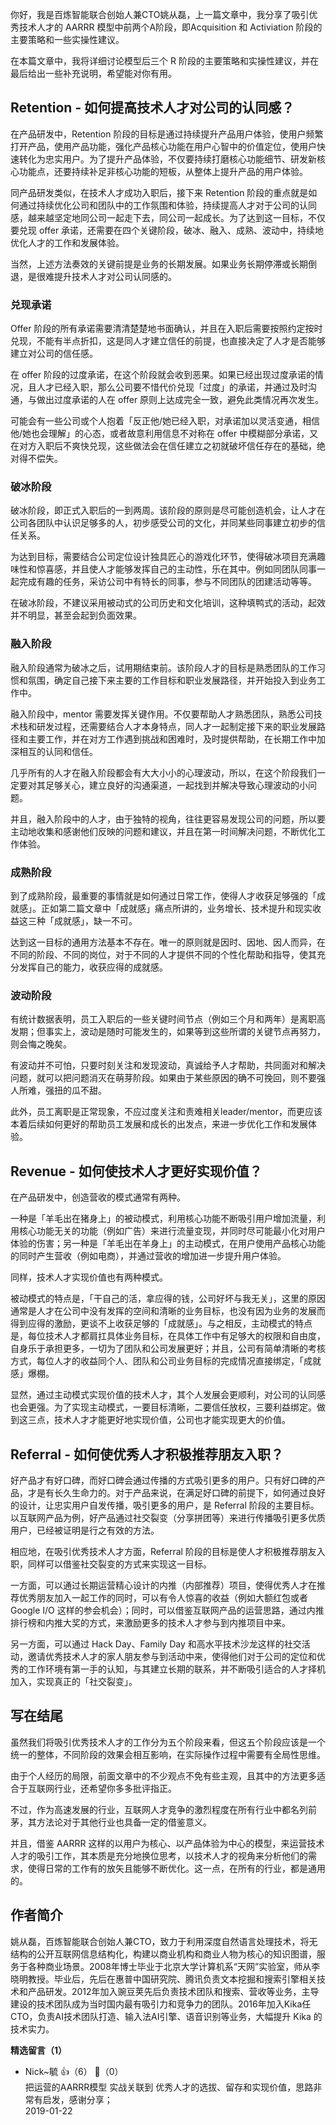 你好，我是百炼智能联合创始人兼CTO姚从磊，上一篇文章中，我分享了吸引优秀技术人才的 AARRR 模型中前两个A阶段，即Acquisition 和 Activiation 阶段的主要策略和一些实操性建议。

在本篇文章中，我将详细讨论模型后三个 R 阶段的主要策略和实操性建议，并在最后给出一些补充说明，希望能对你有用。

## Retention - 如何提高技术人才对公司的认同感？

在产品研发中，Retention 阶段的目标是通过持续提升产品用户体验，使用户频繁打开产品，使用产品功能，强化产品核心功能在用户心智中的价值定位，使用户快速转化为忠实用户。为了提升产品体验，不仅要持续打磨核心功能细节、研发新核心功能点，还要持续补足非核心功能的短板，从整体上提升产品的用户体验。

同产品研发类似，在技术人才成功入职后，接下来 Retention 阶段的重点就是如何通过持续优化公司和团队中的工作氛围和体验，持续提高人才对于公司的认同感，越来越坚定地同公司一起走下去，同公司一起成长。为了达到这一目标，不仅要兑现 offer 承诺，还需要在四个关键阶段，破冰、融入、成熟、波动中，持续地优化人才的工作和发展体验。

当然，上述方法奏效的关键前提是业务的长期发展。如果业务长期停滞或长期倒退，是很难提升技术人才对公司认同感的。

### 兑现承诺

Offer 阶段的所有承诺需要清清楚楚地书面确认，并且在入职后需要按照约定按时兑现，不能有半点折扣，这是同人才建立信任的前提，也直接决定了人才是否能够建立对公司的信任感。

在 offer 阶段的过度承诺，在这个阶段就会收到恶果。如果已经出现过度承诺的情况，且人才已经入职，那么公司要不惜代价兑现「过度」的承诺，并通过及时沟通，与做出过度承诺的人在 offer 原则上达成完全一致，避免此类情况再次发生。

可能会有一些公司或个人抱着「反正他/她已经入职，对承诺加以灵活变通，相信他/她也会理解」的心态，或者故意利用信息不对称在 offer 中模糊部分承诺，又在对方入职后不爽快兑现，这些做法会在信任建立之初就破坏信任存在的基础，绝对得不偿失。

### 破冰阶段

破冰阶段，即正式入职后的一到两周。该阶段的原则是尽可能创造机会，让人才在公司各团队中认识足够多的人，初步感受公司的文化，并同某些同事建立初步的信任关系。

为达到目标，需要结合公司定位设计独具匠心的游戏化环节，使得破冰项目充满趣味性和惊喜感，并且使人才能够发挥自己的主动性，乐在其中。例如同团队同事一起完成有趣的任务，采访公司中有特长的同事，参与不同团队的团建活动等等。

在破冰阶段，不建议采用被动式的公司历史和文化培训，这种填鸭式的活动，起效并不明显，甚至会起到负面效果。

### 融入阶段

融入阶段通常为破冰之后，试用期结束前。该阶段人才的目标是熟悉团队的工作习惯和氛围，确定自己接下来主要的工作目标和职业发展路径，并开始投入到业务工作中。

融入阶段中，mentor 需要发挥关键作用。不仅要帮助人才熟悉团队，熟悉公司技术栈和研发过程，还需要结合人才本身特点，同人才一起制定接下来的职业发展路径和主要工作，并在对方工作遇到挑战和困难时，及时提供帮助，在长期工作中加深相互的认同和信任。

几乎所有的人才在融入阶段都会有大大小小的心理波动，所以，在这个阶段我们一定要对其足够关心，建立良好的沟通渠道，一起找到并解决导致心理波动的小问题。

并且，融入阶段中的人才，由于独特的视角，往往更容易发现公司的问题，所以要主动地收集和感谢他们反映的问题和建议，并且在第一时间解决问题，不断优化工作体验。

### 成熟阶段

到了成熟阶段，最重要的事情就是如何通过日常工作，使得人才收获足够强的「成就感」。正如第二篇文章中「成就感」痛点所讲的，业务增长、技术提升和现实收益这三种「成就感」，缺一不可。

达到这一目标的通用方法基本不存在。唯一的原则就是因时、因地、因人而异，在不同的阶段、不同的岗位，对于不同的人才提供不同的个性化帮助和指导，使其充分发挥自己的能力，收获应得的成就感。

### 波动阶段

有统计数据表明，员工入职后的一些关键时间节点（例如三个月和两年）是离职高发期；但事实上，波动是随时可能发生的，如果等到这些所谓的关键节点再努力，则会悔之晚矣。

有波动并不可怕，只要时刻关注和发现波动，真诚给予人才帮助，共同面对和解决问题，就可以把问题消灭在萌芽阶段。如果由于某些原因的确不可挽回，则不要强人所难，强扭的瓜不甜。

此外，员工离职是正常现象，不应过度关注和责难相关leader/mentor，而更应该本着后续如何更好的帮助员工发展和成长的出发点，来进一步优化工作和发展体验。

## Revenue - 如何使技术人才更好实现价值？

在产品研发中，创造营收的模式通常有两种。

一种是「羊毛出在猪身上」的被动模式，利用核心功能不断吸引用户增加流量，利用核心功能无关的功能（例如广告）来进行流量变现，并同时尽可能最小化对用户体验的伤害；另一种是「羊毛出在羊身上」的主动模式，在用户使用产品核心功能的同时产生营收（例如电商），并通过营收的增加进一步提升用户体验。

同样，技术人才实现价值也有两种模式。

被动模式的特点是，「干自己的活，拿应得的钱，公司好坏与我无关」，这里的原因通常是人才在公司中没有发挥的空间和清晰的业务目标，也没有因为业务的发展而得到应得的激励，更谈不上收获足够的「成就感」。与之相反，主动模式的特点是，每位技术人才都肩扛具体业务目标，在具体工作中有足够大的权限和自由度，自身乐于承担更多，一切为了团队和公司发展更好；并且，公司有简单清晰的考核方式，每位人才的收益同个人、团队和公司业务目标的完成情况直接绑定，「成就感」爆棚。

显然，通过主动模式实现价值的技术人才，其个人发展会更顺利，对公司的认同感也会更强。为了实现主动模式，一要目标清晰，二要信任放权，三要利益绑定。做到这三点，技术人才才能更好地实现价值，公司也才能实现更大的价值。

## Referral - 如何使优秀人才积极推荐朋友入职？

好产品才有好口碑，而好口碑会通过传播的方式吸引更多的用户。只有好口碑的产品，才是有长久生命力的。对于产品来说，在满足好口碑的前提下，如何通过良好的设计，让忠实用户自发传播，吸引更多的用户，是 Referral 阶段的主要目标。以互联网产品为例，好产品通过社交裂变（分享拼团等）来进行传播吸引更多优质用户，已经被证明是行之有效的方法。

相应地，在吸引优秀技术人才方面，Referral 阶段的目标是使人才积极推荐朋友入职，同样可以借鉴社交裂变的方式来实现这一目标。

一方面，可以通过长期运营精心设计的内推（内部推荐）项目，使得优秀人才在推荐优秀朋友加入一起工作的同时，可以有令人惊喜的收益（例如大额红包或者Google I/O 这样的参会机会）；同时，可以借鉴互联网产品的运营思路，通过内推排行榜和内推大奖的方式，来激励更多的技术人才参与到内推项目中来。

另一方面，可以通过 Hack Day、Family Day 和高水平技术沙龙这样的社交活动，邀请优秀技术人才的家人朋友参与到活动中来，使得他们对于公司的定位和优秀的工作环境有第一手的认知，与其建立长期的联系，并不断吸引适合的人才择机加入，实现真正的「社交裂变」。

## 写在结尾

虽然我们将吸引优秀技术人才的工作分为五个阶段来看，但这五个阶段应该是一个统一的整体，不同阶段的效果会相互影响，在实际操作过程中需要有全局性思维。

由于个人经历的局限，前面文章中的不少观点不免有些主观，且其中的方法更多适合于互联网行业，还希望你多多批评指正。

不过，作为高速发展的行业，互联网人才竞争的激烈程度在所有行业中都名列前茅，其方法论对于其他行业也具备一定的借鉴意义。

并且，借鉴 AARRR 这样的以用户为核心、以产品体验为中心的模型，来运营技术人才的吸引工作，其本质是充分地换位思考，以技术人才的视角来分析他们的需求，使得日常的工作有的放矢且能够不断优化。这一点，在所有的行业，都是通用的。

## 作者简介

姚从磊，百炼智能联合创始人兼CTO，致力于利用深度自然语言处理技术，将无结构的公开互联网信息结构化，构建以商业机构和商业人物为核心的知识图谱，服务于各种商业场景。2008年博士毕业于北京大学计算机系“天网”实验室，师从李晓明教授。毕业后，先后在惠普中国研究院、腾讯负责文本挖掘和搜索引擎相关技术和产品研发。2012年加入豌豆荚先后负责技术团队和搜索、营收等业务，主导建设的技术团队成为当时国内最有吸引力和竞争力的团队。2016年加入Kika任CTO，负责AI技术团队打造、输入法AI引擎、语音识别等业务，大幅提升 Kika 的技术实力。
<div><strong>精选留言（1）</strong></div><ul>
<li><span>Nick~毓</span> 👍（6） 💬（0）<div>把运营的AARRR模型 实战关联到 优秀人才的选拔、留存和实现价值，思路非常有启发，感谢分享；</div>2019-01-22</li><br/>
</ul>